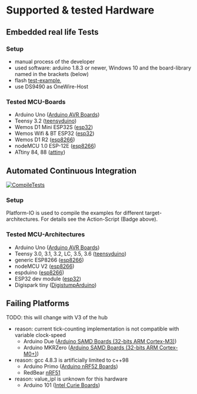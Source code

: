 # Supported & tested Hardware

## Embedded real life Tests

### Setup 

- manual process of the developer
- used software: arduino 1.8.3 or newer, Windows 10 and the board-library named in the brackets (below)
- flash [test-example](https://github.com/orgua/OneWireHub/blob/main/examples/OneWireHubTest/OneWireHubTest.ino), 
- use DS9490 as OneWire-Host

### Tested MCU-Boards

- Arduino Uno ([Arduino AVR Boards](https://github.com/arduino/Arduino/tree/master/hardware/arduino/avr))
- Teensy 3.2 ([teensyduino](https://github.com/PaulStoffregen/cores))
- Wemos D1 Mini ESP32S ([esp32](https://github.com/espressif/arduino-esp32))
- Wemos Wifi & BT ESP32 ([esp32](https://github.com/espressif/arduino-esp32))
- Wemos D1 R2 ([esp8266](https://github.com/esp8266/Arduino))
- nodeMCU 1.0 ESP-12E ([esp8266](https://github.com/esp8266/Arduino))
- ATtiny 84, 88 ([attiny](https://github.com/damellis/attiny))

## Automated Continuous Integration 

[![CompileTests](https://github.com/orgua/OneWireHub/actions/workflows/compile.yml/badge.svg)](https://github.com/orgua/OneWireHub/actions/workflows/compile.yml)

### Setup

Platform-IO is used to compile the examples for different target-architectures. For details see the Action-Script (Badge above).

### Tested MCU-Architectures

- Arduino Uno ([Arduino AVR Boards](https://github.com/arduino/Arduino/tree/master/hardware/arduino/avr))
- Teensy 3.0, 3.1, 3.2, LC, 3.5, 3.6 ([teensyduino](https://github.com/PaulStoffregen/cores))
- generic ESP8266 ([esp8266](https://github.com/esp8266/Arduino))
- nodeMCU V2 ([esp8266](https://github.com/esp8266/Arduino))
- espduino ([esp8266](https://github.com/esp8266/Arduino))
- ESP32 dev module ([esp32](https://github.com/espressif/arduino-esp32))
- Digispark tiny ([DigistumpArduino](https://github.com/digistump/DigistumpArduino))

## Failing Platforms

TODO: this will change with V3 of the hub

- reason: current tick-counting implementation is not compatible with variable clock-speed
    - Arduino Due ([Arduino SAMD Boards (32-bits ARM Cortex-M3)](https://github.com/arduino/ArduinoCore-sam))
    - Arduino MKRZero ([Arduino SAMD Boards (32-bits ARM Cortex-M0+)](https://github.com/arduino/ArduinoCore-samd))
- reason: gcc 4.8.3 is artificially limited to c++98
    - Arduino Primo ([Arduino nRF52 Boards](https://github.com/arduino-org/arduino-core-nrf52))
    - RedBear [nRF51](https://github.com/RedBearLab/nRF51822-Arduino)
- reason: value_ipl is unknown for this hardware
    - Arduino 101 ([Intel Curie Boards](https://github.com/01org/corelibs-arduino101))
